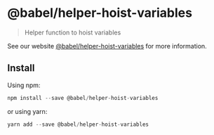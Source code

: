 # @babel/helper-hoist-variables

> Helper function to hoist variables

See our website [@babel/helper-hoist-variables](https://new.babeljs.io/docs/en/next/babel-helper-hoist-variables.html) for more information.

## Install

Using npm:

```js
npm install --save @babel/helper-hoist-variables
```

or using yarn:

```js
yarn add --save @babel/helper-hoist-variables
```

